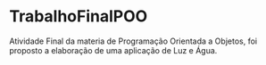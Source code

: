 # TrabalhoFinalPOO
Atividade Final da materia de Programação Orientada a Objetos, foi proposto a elaboração de uma aplicação de Luz e Água.
